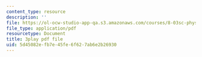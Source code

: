 ```yaml
---
content_type: resource
description: ''
file: https://ol-ocw-studio-app-qa.s3.amazonaws.com/courses/8-03sc-physics-iii-vibrations-and-waves-fall-2016/5d45082efb7e45fe6f627ab6e2b26930_mqhO9GT8hD4.pdf
file_type: application/pdf
resourcetype: Document
title: 3play pdf file
uid: 5d45082e-fb7e-45fe-6f62-7ab6e2b26930
---
```

